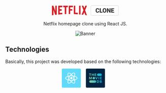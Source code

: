 <br />
<p align="center">
    <img src="/docs/logo-netflix-clone.png" alt="Logo" width="210">
</p>

<p align="center">
    Netflix homepage clone using React JS.
</p>

<p align="center">
    <img src="/docs/netflix-gif.gif" alt="Banner" width="700">
</p>

## Technologies
Basically, this project was developed based on the following technologies:

<p align="center">
 <a href="https://pt-br.reactjs.org/" target="_blank"><img src="/docs/icon-reactjs.png" alt="React JS" width="60"></a>
  &nbsp&nbsp
<a href="https://www.themoviedb.org/" target="_blank"><img src="/docs/icon-tmdb.png" alt="TMDB" width="60"></a>
  &nbsp&nbsp
</p>